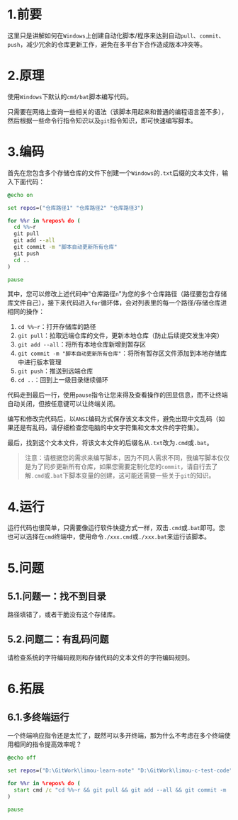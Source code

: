 # 1.前要

这里只是讲解如何在`Windows`上创建自动化脚本/程序来达到自动`pull`、`commit`、`push`，减少冗余的仓库更新工作，避免在多平台下合作造成版本冲突等。

# 2.原理

使用`Windows`下默认的`cmd/bat`脚本编写代码。

只需要在网络上查询一些相关的语法（该脚本用起来和普通的编程语言差不多），然后根据一些命令行指令知识以及`git`指令知识，即可快速编写脚本。

# 3.编码

首先在您包含多个存储仓库的文件下创建一个`Windows`的`.txt`后缀的文本文件，输入下面代码：

```cmd
@echo on

set repos=("仓库路径1" "仓库路径2" "仓库路径3")

for %%r in %repos% do (
  cd %%~r
  git pull
  git add --all
  git commit -m "脚本自动更新所有仓库"
  git push
  cd ..
)

pause
```

其中，您可以修改上述代码中“仓库路径`n`”为您的多个仓库路径（路径要包含存储库文件自己），接下来代码进入`for`循环体，会对列表里的每一个路径/存储仓库进相同的操作：

1.   `cd %%~r`：打开存储库的路径
2.   `git pull`：拉取远端仓库的文件，更新本地仓库（防止后续提交发生冲突）
3.   `git add --all`：将所有本地仓库新增到暂存区
4.   `git commit -m "脚本自动更新所有仓库"`：将所有暂存区文件添加到本地存储库中进行版本管理
5.   `git push`：推送到远端仓库
6.   `cd ..`：回到上一级目录继续循环

代码走到最后一行，使用`pause`指令让您来得及查看操作的回显信息，而不让终端自动关闭，但按任意键可以让终端关闭。

编写和修改完代码后，以`ANSI`编码方式保存该文本文件，避免出现中文乱码（如果还是有乱码，请仔细检查您电脑的中文字符集和文本文件的字符集）。

最后，找到这个文本文件，将该文本文件的后缀名从`.txt`改为`.cmd`或`.bat`。

>   注意：请根据您的需求来编写脚本，因为不同人需求不同，我编写脚本仅仅是为了同步更新所有仓库，如果您需要定制化您的`commit`，请自行去了解`.cmd`或`.bat`下脚本变量的创建，这可能还需要一些关于`git`的知识。

# 4.运行

运行代码也很简单，只需要像运行软件快捷方式一样，双击`.cmd`或`.bat`即可。您也可以选择在`cmd`终端中，使用命令`./xxx.cmd`或`./xxx.bat`来运行该脚本。

# 5.问题

## 5.1.问题一：找不到目录

路径填错了，或者干脆没有这个存储库。

## 5.2.问题二：有乱码问题

请检查系统的字符编码规则和存储代码的文本文件的字符编码规则。

# 6.拓展

## 6.1.多终端运行

一个终端响应指令还是太忙了，既然可以多开终端，那为什么不考虑在多个终端使用相同的指令提高效率呢？

```cmd
@echo off

set repos=("D:\GitWork\limou-learn-note" "D:\GitWork\limou-c-test-code" "D:\GitWork\limou-blog-web" "D:\GitWork\limou_c_and_cpp_learn")

for %%r in %repos% do (
  start cmd /c "cd %%~r && git pull && git add --all && git commit -m '脚本自动更新所有仓库' && git push"
)

pause
```

